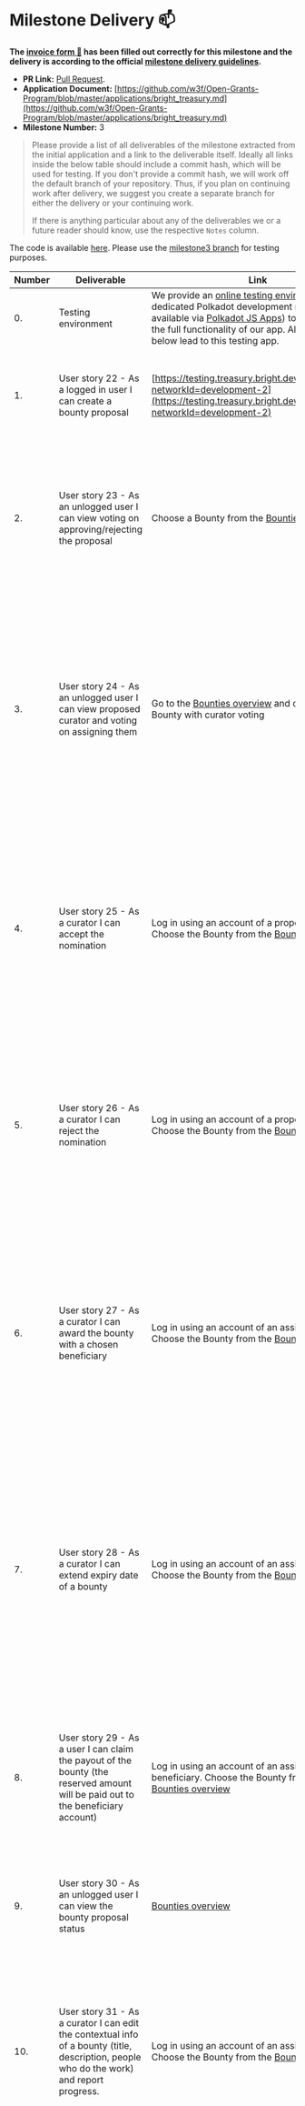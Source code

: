# Milestone Delivery :mailbox:

**The [invoice form :pencil:](https://docs.google.com/forms/d/e/1FAIpQLSdSqj2vYjvpiIytkjcc40Pwl0Eg76WGUAq5L9e8eFuuOegmLw/viewform) has been filled out correctly for this milestone and the delivery is according to the official [milestone delivery guidelines](https://github.com/w3f/General-Grants-Program/blob/master/grants/milestone-deliverables-guidelines.md).**  

* **PR Link:** [Pull Request](https://github.com/w3f/Grants-Program/pull/251). 
* **Application Document:** [https://github.com/w3f/Open-Grants-Program/blob/master/applications/bright_treasury.md](https://github.com/w3f/Open-Grants-Program/blob/master/applications/bright_treasury.md) 
* **Milestone Number:** 3

> Please provide a list of all deliverables of the milestone extracted from the initial application and a link to the deliverable itself. Ideally all links inside the below table should include a commit hash, which will be used for testing. If you don't provide a commit hash, we will work off the default branch of your repository. Thus, if you plan on continuing work after delivery, we suggest you create a separate branch for either the delivery or your continuing work. 
> 
> If there is anything particular about any of the deliverables we or a future reader should know, use the respective `Notes` column.

The code is available [here](https://github.com/bright/bright-tresury). Please use the [milestone3 branch](https://github.com/bright/bright-tresury/tree/milestone3) for testing purposes.

|	Number	|	Deliverable	|	Link	|	Notes	|
|	-------------	|	-------------	|	-------------	|-------------	|
|	0.	|	Testing environment	|	We provide an [online testing environment](https://testing.treasury.bright.dev/stats) with a dedicated Polkadot development node (access available via [Polkadot JS Apps](https://polkadot.js.org/apps/?rpc=wss%3A%2F%2Ftesting.treasury.bright.dev%3A9944#/chainstate)) to demonstrate the full functionality of our app. All the links below lead to this testing app.|
|	1.	|	User story 22	- As a logged in user I can create a bounty proposal	| [https://testing.treasury.bright.dev/bounties/new?networkId=development-2](https://testing.treasury.bright.dev/bounties/new?networkId=development-2) |  Fill in the details in the New Bounty form and press Submit. You will be asked to sign the transaction. |
|	2.	|	User story 23	-	As an unlogged user I can view voting on approving/rejecting the proposal	|	 Choose a Bounty from the [Bounties overview](https://testing.treasury.bright.dev/bounties?networkId=kusama)	|	After clicking on the chosen bounty, the details page should appear. Go to the Voting tab. If there are any motions for the particular bounty, the results should be displayed
|	3.	|	User story 24	-	As an unlogged user I can view proposed curator and voting on assigning them  |	 Go to the [Bounties overview](https://testing.treasury.bright.dev/bounties?networkId=kusama) and choose a Bounty with curator voting	| In the Bounty details, in the Voting tab, the results of the motion for the curator should be visible. In the Bounties overview, if a curator has been proposed (voted Aye) by the council, an information "Curator proposed" with the id of the proposed curator should be visible.  |
|	4.	|	User story 25	-	As a curator I can accept the nomination	|	Log in using an account of a proposed curator. Choose the Bounty from the [Bounties overview](https://testing.treasury.bright.dev/bounties?networkId=development-2)	|	In the header of the Bounty details page, the proposed curator should be able to see "Accept" and "Reject" buttons. After clicking "Accept", the curator needs to sign the transaction and is assigned as a curator of this particular bounty.|
|	5.	|	User story 26	-	As a curator I can reject the nomination	|	Log in using an account of a proposed curator. Choose the Bounty from the [Bounties overview](https://testing.treasury.bright.dev/bounties?networkId=development-2)	|	In the header of the Bounty details page, the proposed curator should be able to see "Accept" and "Reject" buttons. After clicking "Reject", the curator needs to sign the transaction and this candidacy is removed.| 
|	6.	|	User story 27	-	As a curator I can award the bounty with a chosen beneficiary	|	Log in using an account of an assigned curator. Choose the Bounty from the [Bounties overview](https://testing.treasury.bright.dev/bounties?networkId=development-2)	|	In the details of the Bounty, a curator can see a three-dot icon. When a curator clicks on the icon, she/he can choose "Award bounty". A screen asking for confirmation will appear. When a curator clicks "Award" and signs the transaction, the Bounty payout is pending. 
|	7.	|	User story 28	-	As a curator I can extend expiry date of a bounty	|	Log in using an account of an assigned curator. Choose the Bounty from the [Bounties overview](https://testing.treasury.bright.dev/bounties?networkId=development-2)	|	In the details of the Bounty, a curator can see a three-dot icon. When a curator clicks on the icon, she/he can choose "Extend expiry date". A screen asking for a Remark, that will explain the extention will appear. After filling the Remark and signing the transaction, the expiry date is extended.
|	8.	|	User story 29	-	As a user I can claim the payout of the bounty (the reserved amount will be paid out to the beneficiary account)	| Log in using an account of an assigned Bounty beneficiary. Choose the Bounty from the [Bounties overview](https://testing.treasury.bright.dev/bounties?networkId=development-2)	|	In the details of the Bounty, a beneficiary can see a button "Claim payout". After clicking on it, the beneficiary will be asked to sign the transaction. Afterwards, the payout is claimed and the bounty closed.
|	9.	|	User story 30	-	As an unlogged user I can view the bounty proposal status	| [Bounties overview](https://testing.treasury.bright.dev/bounties?networkId=development-2) | In the Bounties overview, next to each Bounty ID and title, the current Bounty status should be displayed. |
|	10.	|	User story 31 -	As a curator I can edit the contextual info of a bounty (title, description, people who do the work) and report progress. | Log in using an account of an assigned curator. Choose the Bounty from the [Bounties overview](https://testing.treasury.bright.dev/bounties?networkId=development-2) | In the details of the Bounty, a curator can see the "Edit" button. After clicking on it, she/he can edit the contextual information of the Bounty. In the "Discussion" tab, the curator can add comments and report progress of the Bounty implementation. |
|	11.	|	User story 32	-	As a user, I can view the details and voting history of closed proposals (only for Polkadot and Kusama networks)	| [https://testing.treasury.bright.dev/proposals?networkId=polkadot](https://testing.treasury.bright.dev/proposals?networkId=polkadot) | In the Proposals overview, a filter button should be visible, with "On-chain" value set as default. When clicked, an option "History" should be visible. When chosen, an overview of the historical Proposals should be displayed. After choosing a specific Proposal, user can see all the available contextual information in the "Info" tab and the voting history in the "Voting" tab |
|	12.	|	User story 33	-	As a user, I can view the details and voting history of closed bounties (only for Polkadot and Kusama networks)	| [Bounties overview](https://testing.treasury.bright.dev/bounties?networkId=kusama) | In the Bounties overview, a filter button should be visible, with "On-chain" value set as default. When clicked, an option "History" should be visible. When chosen, an overview of the historical Bounties should be displayed. After choosing a specific Bounty, user can see all the available contextual information in the "Info" tab and the voting history in the "Voting" tab |
|	13.	|	User story 34	-	As a user I can see the proposal’s description published on Polkassembly.	| [[https://testing.treasury.bright.dev/proposals?networkId=polkadot](https://testing.treasury.bright.dev/proposals?networkId=polkadot) | Choose a Proposal, which has a description added via Polkassembly. In the "Info" tab, at the botton of the page, the Polkassembly description should be visible under the "Hide description fetched from Polkassembly" header. The description is shown by default. When user clicks on the "Hide.." header, the description is hidden and the text changes to "Show description fetched from Polkassembly". |
|	14.	|	User story 34	-	As a user I can see the bounty’s description published on Polkassembly.	| [https://testing.treasury.bright.dev/bounties/new?networkId=kusama](https://testing.treasury.bright.dev/bounties?networkId=kusama) | Choose a Bounty, which has a description added via Polkassembly. In the "Info" tab, at the botton of the page, the Polkassembly description should be visible under the "Hide description fetched from Polkassembly" header. The description is shown by default. When user clicks on the "Hide.." header, the description is hidden and the text changes to "Show description fetched from Polkassembly". |
|	15.	|	User story 36	-	As a user I can use the Milestone 1 and Milestone 2 features in production environment.	| [https://treasury.bright.dev/](https://treasury.bright.dev/) | The features delivered in Milestone 1 and Milestone 2 should be available in the production environment for Polkadot and Kusama networks |
|	16.	|	User story 37	-	As a user I cannot edit my idea once the associated proposal is closed (rewarded or rejected)	| Log in as a user who created a rewarded or rejected proposal. Choose the idea connected with the particular proposal from the [Ideas overview](https://testing.treasury.bright.dev/ideas?networkId=development-2) | User should not be able to see the "Edit" button |

